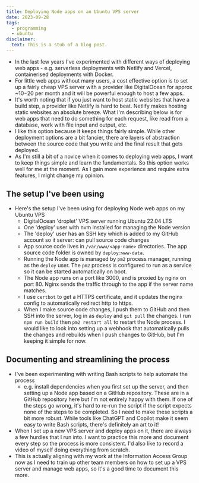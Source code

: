 ```yaml
---
title: Deploying Node apps on an Ubuntu VPS server
date: 2023-09-28
tags:
  - programming
  - ubuntu
disclaimer:
  text: This is a stub of a blog post.
---
```


- In the last few years I've experimented with different ways of deploying web
  apps - e.g. serverless deployments with Netlify and Vercel, containerised
  deployments with Docker.
- For little web apps without many users, a cost effective option is to set up a
  fairly cheap VPS server with a provider like DigitalOcean for approx ~$10-$20
  per month and it will be powerful enough to host a few apps.
- It's worth noting that if you just want to host static websites that have a
  build step, a provider like Netlify is hard to beat. Netlify makes hosting
  static websites an absolute breeze. What I'm describing below is for web apps
  that need to do something for each request, like read from a database, work with
  file input and output, etc.
- I like this option because it keeps things fairly simple. While other
  deployment options are a bit fancier, there are layers of abstraction between
  the source code that you write and the final result that gets deployed.
- As I'm still a bit of a novice when it comes to deploying web apps, I want to
  keep things simple and learn the fundamentals. So this option works well for
  me at the moment. As I gain more experience and require extra features, I might
  change my opinion.

## The setup I've been using

- Here's the setup I've been using for deploying Node web apps on my Ubuntu VPS
  - DigitalOcean 'droplet' VPS server running Ubuntu 22.04 LTS
  - One 'deploy' user with nvm installed for managing the Node version
  - The 'deploy' user has an SSH key which is added to my GitHub account so it
    server:
    can pull source code changes
  - App source code lives in `/var/www/<app-name>` directories. The app
    source code folder is owned by `deploy:www-data`.
  - Running the Node app is managed by `pm2` process manager, running as the
    `deploy` user. The `pm2` process is configured to run as a service so it can be started automatically on boot.
  - The Node app runs on a port like 3000, and is proxied by nginx on port 80. Nginx sends the traffic through to the app if the server name matches.
  - I use `certbot` to get a HTTPS certificate, and it updates the nginx
    config to automatically redirect http to https.
  - When I make source code changes, I push them to GitHub and then SSH into
    the server, log in as `deploy` and `git pull` the changes. I run `npm run
build` then `pm2 restart all` to restart the Node process. I would like to
    look into setting up a webhook that automatically pulls the changes and
    rebuilds when I push changes to GitHub, but I'm keeping it simple for now.

## Documenting and streamlining the process

- I've been experimenting with writing Bash scripts to help automate the process
  - e.g. install dependencies when you first set up the server, and then setting
    up a Node app based on a GitHub repository. These are in a GitHub repository
    here but I'm not entirely happy with them. If one of the steps go wrong,
    it's hard to re-run the script if the script expects none of the steps to be
    completed. So I need to make these scripts a bit more robust. While tools like
    ChatGPT and Copilot make it seem easy to write Bash scripts, there's
    definitely an art to it!
- When I set up a new VPS server and deploy apps on it, there are always a few
  hurdles that I run into. I want to practice this more and document every step so
  the process is more consistent. I'd also like to record a video of myself doing
  everything from scratch.
- This is actually aligning with my work at the Information Access Group now as
  I need to train up other team members on how to set up a VPS server and manage
  web apps, so it's a good time to document this more.
